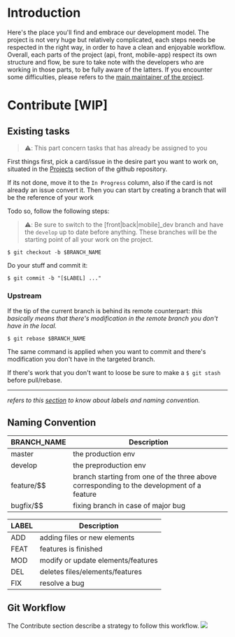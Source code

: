 # Introduction

Here's the place you'll find and embrace our development model.
The project is not very huge but relatively complicated, each steps needs be respected
in the right way, in order to have a clean and enjoyable workflow.
Overall, each parts of the project (api, front, mobile-app) respect its own structure and flow,
be sure to take note with the developers who are working in those parts, to be fully aware of the latters.
If you encounter some difficulties, please refers to the [main maintainer of the project](https://github.com/Nero-F).

# Contribute [WIP]
## Existing tasks

> ⚠️: This part concern tasks that has already be assigned to you

First things first, pick a card/issue in the desire part you want to work on, situated in the [Projects](https://github.com/EpitechIT2020/B-YEP-500-BDX-5-1-area-fahad.assoumani/projects) section of  the github repository.

If its not done, move it to the `In Progress` column, also if the card is not already an issue convert it.
Then you can start by creating a branch that will be the reference of your work

Todo so, follow the following steps:

> ⚠️: Be sure to switch to the [front|back|mobile]_dev branch and have the `develop` up to date before anything. These branches will be the starting point of all your work on the project. 

```$ git checkout -b $BRANCH_NAME```

Do your stuff and commit it:

```$ git commit -b "[$LABEL] ..." ```

### Upstream
If the tip of the current branch is behind its remote counterpart:
_this basically means that there's modification in the remote branch you don't have in the local._

```$ git rebase $BRANCH_NAME```

The same command is applied when you want to commit and there's modification you don't have in the targeted branch.

If there's work that you don't want to loose be sure to make a `$ git stash` before pull/rebase.

***
_refers to this [section](https://github.com/EpitechIT2020/B-YEP-500-BDX-5-1-area-fahad.assoumani/wiki/How-To-Contribute/_edit#naming-convention) to know about labels and naming convention._

## Naming Convention

|BRANCH_NAME|Description                               |
|-----------|------------------------------------------|
|master     | the production env                       | 
|develop    | the preproduction env                    |
|feature/$$ | branch starting from one of the three above corresponding to the development of a feature |
|bugfix/$$  | fixing branch in case of major bug       |

|LABEL|Description                         |
|-----|------------------------------------|
|ADD  | adding files or new elements       |
|FEAT | features is finished               |
|MOD  | modify or update elements/features |
|DEL  | deletes files/elements/features    |
|FIX  | resolve a bug                      |


## Git Workflow
The Contribute section describe a strategy to follow this workflow.
![](https://github.com/Nero-F/Epidemy/blob/master/rsrcs/git_workflow_diag.png)
